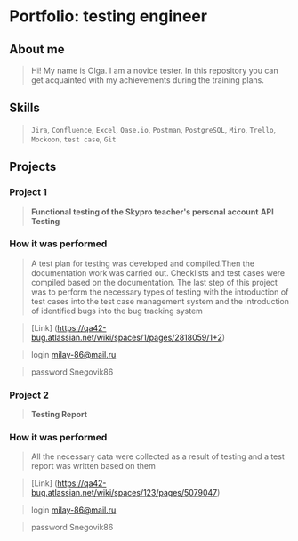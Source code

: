 # Portfolio: testing engineer
## About me
>Hi! My name is Olga. I am a novice tester. In this repository you can get acquainted with my achievements during the training plans.
## Skills
>``Jira``, ``Confluence``, ``Excel``, ``Qase.io``, ``Postman``, ``PostgreSQL``,
``Miro``, ``Trello``, ``Mockoon``, ``test case``, ``Git``
## Projects
### Project 1
>**Functional testing of the Skypro teacher's personal account**
>**API Testing**
### How it was performed
>A test plan for testing was developed and compiled.Then the documentation work was carried out. Checklists and test cases were compiled based on the documentation. The last step of this project was to perform the necessary types of testing with the introduction of test cases into the test case management system and the introduction of identified bugs into the bug tracking system

>[Link] (https://qa42-bug.atlassian.net/wiki/spaces/1/pages/2818059/1+2)

>login milay-86@mail.ru

>password Snegovik86
### Project 2
>**Testing Report**
### How it was performed
>All the necessary data were collected as a result of testing and a test report was written based on them

>[Link] (https://qa42-bug.atlassian.net/wiki/spaces/123/pages/5079047)

>login milay-86@mail.ru

>password Snegovik86
